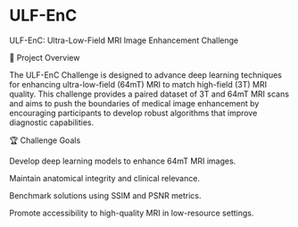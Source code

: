 # ULF-EnC
ULF-EnC: Ultra-Low-Field MRI Image Enhancement Challenge

📌 Project Overview

The ULF-EnC Challenge is designed to advance deep learning techniques for enhancing ultra-low-field (64mT) MRI to match high-field (3T) MRI quality. This challenge provides a paired dataset of 3T and 64mT MRI scans and aims to push the boundaries of medical image enhancement by encouraging participants to develop robust algorithms that improve diagnostic capabilities.

🏆 Challenge Goals

Develop deep learning models to enhance 64mT MRI images.

Maintain anatomical integrity and clinical relevance.

Benchmark solutions using SSIM and PSNR metrics.

Promote accessibility to high-quality MRI in low-resource settings.

